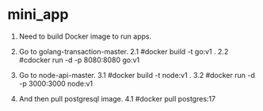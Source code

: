 # mini_app

1. Need to build Docker image to run apps.

2. Go to  golang-transaction-master.
   2.1 #docker build -t go:v1 .
   2.2 #cdocker run -d -p 8080:8080 go:v1

3. Go to node-api-master.
   3.1 #docker build -t node:v1 .
   3.2 #docker run -d -p 3000:3000 node:v1

4. And then pull postgresql image.
   4.1 #docker pull postgres:17
